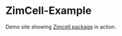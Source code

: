# ZimCell-Example

Demo site showing [Zimcell package](https://github.com/zerochip/zimcell) in action.
